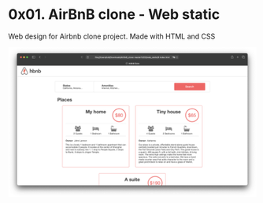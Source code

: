# 0x01. AirBnB clone - Web static
Web design for Airbnb clone project. Made with HTML and CSS  

![image info](./images/layout.png)